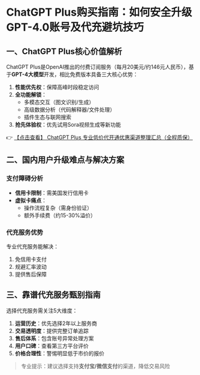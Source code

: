 # ChatGPT Plus购买指南：如何安全升级GPT-4.0账号及代充避坑技巧

## 一、ChatGPT Plus核心价值解析

ChatGPT Plus是OpenAI推出的付费订阅服务（每月20美元/约146元人民币），基于**GPT-4大模型**开发，相比免费版本具备三大核心优势：

1. **性能优先权**：保障高峰时段稳定访问
2. **全功能解锁**：
   - 多模态交互（图文识别/生成）
   - 高级数据分析（代码解释器/文件处理）
   - 插件生态与联网搜索
3. **抢先体验权**：优先试用Sora视频生成等新功能

👉 [【点击查看】 ChatGPT Plus 专业低价代开通优惠渠道整理汇总（全程质保）](https://bit.ly/DaiKai)

## 二、国内用户升级难点与解决方案

### 支付障碍分析
- **信用卡限制**：需美国发行信用卡
- **虚拟卡痛点**：
  - 操作流程复杂（需身份验证）
  - 额外手续费（约15-30%溢价）

### 代充服务优势
专业代充服务能解决：
1. 免信用卡支付
2. 规避汇率波动
3. 提供售后保障

## 三、靠谱代充服务甄别指南

选择代充服务需关注5大维度：

1. **运营历史**：优先选择2年以上服务商
2. **交易透明度**：提供完整订单追踪
3. **售后体系**：包含账号异常处理方案
4. **用户口碑**：查看第三方平台评价
5. **价格合理性**：警惕明显低于市价的报价

> 专业提示：建议选择支持**支付宝/微信支付**的渠道，降低交易风险